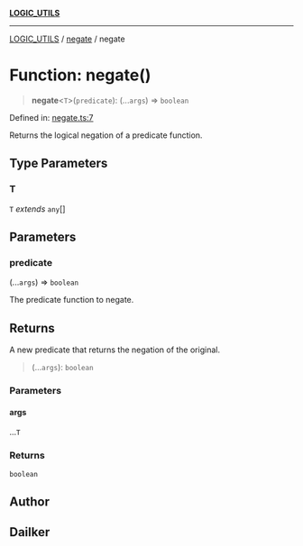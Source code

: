 [**LOGIC_UTILS**](../../README.md)

***

[LOGIC_UTILS](../../README.md) / [negate](../README.md) / negate

# Function: negate()

> **negate**\<`T`\>(`predicate`): (...`args`) => `boolean`

Defined in: [negate.ts:7](https://github.com/dailker/everyutil/blob/8aea75a123d1c8f9816646c45d1769cd1efa4eac/src/logic/negate.ts#L7)

Returns the logical negation of a predicate function.

## Type Parameters

### T

`T` *extends* `any`[]

## Parameters

### predicate

(...`args`) => `boolean`

The predicate function to negate.

## Returns

A new predicate that returns the negation of the original.

> (...`args`): `boolean`

### Parameters

#### args

...`T`

### Returns

`boolean`

## Author

## Dailker
